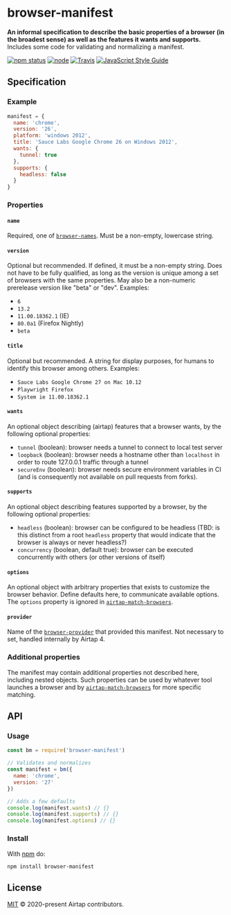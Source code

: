 # browser-manifest

**An informal specification to describe the basic properties of a browser (in the broadest sense) as well as the features it wants and supports.** Includes some code for validating and normalizing a manifest.

[![npm status](http://img.shields.io/npm/v/browser-manifest.svg)](https://www.npmjs.org/package/browser-manifest)
[![node](https://img.shields.io/node/v/browser-manifest.svg)](https://www.npmjs.org/package/browser-manifest)
[![Travis](https://img.shields.io/travis/com/airtap/browser-manifest.svg)](https://travis-ci.com/airtap/browser-manifest)
[![JavaScript Style Guide](https://img.shields.io/badge/code_style-standard-brightgreen.svg)](https://standardjs.com)

## Specification

### Example

```js
manifest = {
  name: 'chrome',
  version: '26',
  platform: 'windows 2012',
  title: 'Sauce Labs Google Chrome 26 on Windows 2012',
  wants: {
    tunnel: true
  },
  supports: {
    headless: false
  }
}
```

### Properties

#### `name`

Required, one of [`browser-names`](https://github.com/airtap/browser-names). Must be a non-empty, lowercase string.

#### `version`

Optional but recommended. If defined, it must be a non-empty string. Does not have to be fully qualified, as long as the version is unique among a set of browsers with the same properties. May also be a non-numeric prerelease version like "beta" or "dev". Examples:

- `6`
- `13.2`
- `11.00.18362.1` (IE)
- `80.0a1` (Firefox Nightly)
- `beta`

#### `title`

Optional but recommended. A string for display purposes, for humans to identify this browser among others. Examples:

- `Sauce Labs Google Chrome 27 on Mac 10.12`
- `Playwright Firefox`
- `System ie 11.00.18362.1`

#### `wants`

An optional object describing (airtap) features that a browser wants, by the following optional properties:

- `tunnel` (boolean): browser needs a tunnel to connect to local test server
- `loopback` (boolean): browser needs a hostname other than `localhost` in order to route 127.0.0.1 traffic through a tunnel
- `secureEnv` (boolean): browser needs secure environment variables in CI (and is consequently not available on pull requests from forks).

#### `supports`

An optional object describing features supported by a browser, by the following optional properties:

- `headless` (boolean): browser can be configured to be headless (TBD: is this distinct from a root `headless` property that would indicate that the browser is always or never headless?)
- `concurrency` (boolean, default true): browser can be executed concurrently with others (or other versions of itself)

#### `options`

An optional object with arbitrary properties that exists to customize the browser behavior. Define defaults here, to communicate available options. The `options` property is ignored in [`airtap-match-browsers`](https://github.com/airtap/match-browsers).

#### `provider`

Name of the [`browser-provider`](https://github.com/airtap/browser-provider) that provided this manifest. Not necessary to set, handled internally by Airtap 4.

### Additional properties

The manifest may contain additional properties not described here, including nested objects. Such properties can be used by whatever tool launches a browser and by [`airtap-match-browsers`](https://github.com/airtap/match-browsers) for more specific matching.

## API

### Usage

```js
const bm = require('browser-manifest')

// Validates and normalizes
const manifest = bm({
  name: 'chrome',
  version: '27'
})

// Adds a few defaults
console.log(manifest.wants) // {}
console.log(manifest.supports) // {}
console.log(manifest.options) // {}
```

### Install

With [npm](https://npmjs.org) do:

```
npm install browser-manifest
```

## License

[MIT](LICENSE.md) © 2020-present Airtap contributors.
